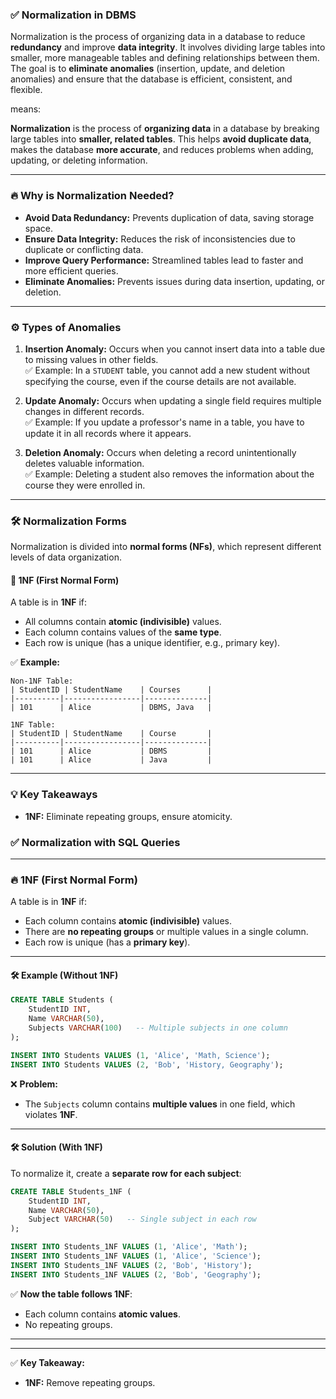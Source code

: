 ### ✅ **Normalization in DBMS**
Normalization is the process of organizing data in a database to reduce **redundancy** and improve **data integrity**. It involves dividing large tables into smaller, more manageable tables and defining relationships between them. The goal is to **eliminate anomalies** (insertion, update, and deletion anomalies) and ensure that the database is efficient, consistent, and flexible.

means:

**Normalization** is the process of **organizing data** in a database by breaking large tables into **smaller, related tables**. This helps **avoid duplicate data**, makes the database **more accurate**, and reduces problems when adding, updating, or deleting information.

---

### 🔥 **Why is Normalization Needed?**
- **Avoid Data Redundancy:** Prevents duplication of data, saving storage space.
- **Ensure Data Integrity:** Reduces the risk of inconsistencies due to duplicate or conflicting data.
- **Improve Query Performance:** Streamlined tables lead to faster and more efficient queries.
- **Eliminate Anomalies:** Prevents issues during data insertion, updating, or deletion.

---

### ⚙️ **Types of Anomalies**
1. **Insertion Anomaly:** Occurs when you cannot insert data into a table due to missing values in other fields.  
   ✅ Example: In a `STUDENT` table, you cannot add a new student without specifying the course, even if the course details are not available.  
   
2. **Update Anomaly:** Occurs when updating a single field requires multiple changes in different records.  
   ✅ Example: If you update a professor's name in a table, you have to update it in all records where it appears.  

3. **Deletion Anomaly:** Occurs when deleting a record unintentionally deletes valuable information.  
   ✅ Example: Deleting a student also removes the information about the course they were enrolled in.

---

### 🛠️ **Normalization Forms**
Normalization is divided into **normal forms (NFs)**, which represent different levels of data organization.

#### 🔹 **1NF (First Normal Form)**  
A table is in **1NF** if:
- All columns contain **atomic (indivisible)** values.  
- Each column contains values of the **same type**.  
- Each row is unique (has a unique identifier, e.g., primary key).  

✅ **Example:**
```
Non-1NF Table:  
| StudentID | StudentName    | Courses      |
|----------|-----------------|--------------|
| 101      | Alice           | DBMS, Java   |

1NF Table:  
| StudentID | StudentName    | Course       |
|----------|-----------------|--------------|
| 101      | Alice           | DBMS         |
| 101      | Alice           | Java         |
```

---

### 💡 **Key Takeaways**
- **1NF:** Eliminate repeating groups, ensure atomicity.  


### ✅ **Normalization with SQL Queries**

---

### 🔥 **1NF (First Normal Form)**  
A table is in **1NF** if:
- Each column contains **atomic (indivisible)** values.  
- There are **no repeating groups** or multiple values in a single column.  
- Each row is unique (has a **primary key**).  

---

#### 🛠️ **Example (Without 1NF)**  
```sql
CREATE TABLE Students (
    StudentID INT,
    Name VARCHAR(50),
    Subjects VARCHAR(100)   -- Multiple subjects in one column
);

INSERT INTO Students VALUES (1, 'Alice', 'Math, Science');
INSERT INTO Students VALUES (2, 'Bob', 'History, Geography');
```
❌ **Problem:**  
- The `Subjects` column contains **multiple values** in one field, which violates **1NF**.

---

#### 🛠️ **Solution (With 1NF)**  
To normalize it, create a **separate row for each subject**:
```sql
CREATE TABLE Students_1NF (
    StudentID INT,
    Name VARCHAR(50),
    Subject VARCHAR(50)   -- Single subject in each row
);

INSERT INTO Students_1NF VALUES (1, 'Alice', 'Math');
INSERT INTO Students_1NF VALUES (1, 'Alice', 'Science');
INSERT INTO Students_1NF VALUES (2, 'Bob', 'History');
INSERT INTO Students_1NF VALUES (2, 'Bob', 'Geography');
```
✅ **Now the table follows 1NF**:  
- Each column contains **atomic values**.  
- No repeating groups.

---


---

✅ **Key Takeaway:**  
- **1NF:** Remove repeating groups.   
